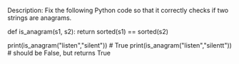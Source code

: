 Description:
Fix the following Python code so that it correctly checks if two strings are anagrams.

def is_anagram(s1, s2):
  return sorted(s1) == sorted(s2)

print(is_anagram("listen","silent")) # True
print(is_anagram("listen","silentt")) # should be False, but returns True